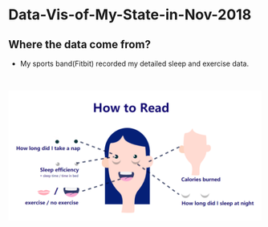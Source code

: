 # Data-Vis-of-My-State-in-Nov-2018

## Where the data come from?
- My sports band(Fitbit) recorded my detailed sleep and exercise data.

<br>


![Image](https://github.com/Yevtte/Data-Vis-of-My-State-in-Nov-2018/raw/master/src/legend.png)
